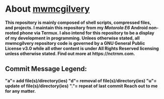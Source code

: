 <head>
<meta charset="UTF-8"> 
<meta name="description" content="Matthew McGilvery's remote Git repository"> 
<meta name="keywords" content="Bash, Android, Github, HTML, Shell, Termux, Nctrnm, Shell Scripting"> 
<meta name="author" content="Matthew McGilvery">  <h1>About <u>mwmcgilvery</u></h1>
<b>This repository is mainly composed of shell scripts, compressed files, and projects. 
I maintain this repository from my <i>Motorola E6</i> Android non-rooted phone via Termux.
I also intend for this repository to be a display of my development in programming. 
Unlees otherwise stated, all mwmcgilvery repository code is governed by a GNU General Public License v3.0 while all other content is under All Rights Reserved licensing unless otherwise stated. 
Find out more at <l>https://nctrnm.com</l>.
</b>

<h2> Commit Message Legend: </h2>
<b>
"a"= add file(s)/directory(ies)
"d"= removal of file(s)/directory(ies)
"u"= update of file(s)/directory(ies)
"."= repeat of last commit
Reach out to me for any matter.
</b>
</head>
